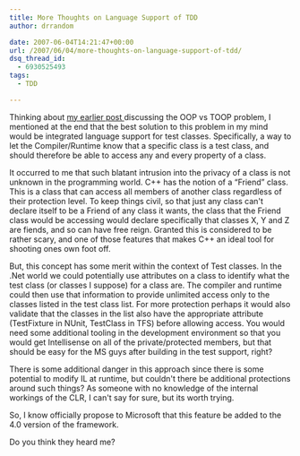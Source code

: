 ```yaml
---
title: More Thoughts on Language Support of TDD
author: drrandom

date: 2007-06-04T14:21:47+00:00
url: /2007/06/04/more-thoughts-on-language-support-of-tdd/
dsq_thread_id:
  - 6930525493
tags:
  - TDD

---
```

Thinking about [my earlier post ](1) discussing the OOP vs TOOP problem, I mentioned at the end that the best solution to this problem in my mind would be integrated language support for test classes.  Specifically, a way to let the Compiler/Runtime know that a specific class is a test class, and should therefore be able to access any and every property of a class.

  


It occurred to me that such blatant intrusion into the privacy of a class is not unknown in the programming world.  C++ has the notion of a &#8220;Friend&#8221; class.  This is a class that can access all members of another class regardless of their protection level.  To keep things civil, so that just any class can't declare itself to be a Friend of any class it wants, the class that the Friend class would be accessing would declare specifically that classes X, Y and Z are fiends, and so can have free reign.  Granted this is considered to be rather scary, and one of those features that makes C++ an ideal tool for shooting ones own foot off.

  


But, this concept has some merit within the context of Test classes.  In the .Net world we could potentially use attributes on a class to identify what the test class (or classes I suppose) for a class are.  The compiler and runtime could then use that information to provide unlimited access only to the classes listed in the test class list.  For more protection perhaps it would also validate that the classes in the list also have the appropriate attribute (TestFixture in NUnit, TestClass in TFS) before allowing access.  You would need some additional tooling in the development environment so that you would get Intellisense on all of the private/protected members, but that should be easy for the MS guys after building in the test support, right?

  


There is some additional danger in this approach since there is some potential to modify IL at runtime, but couldn't there be additional protections around such things?  As someone with no knowledge of the internal workings of the CLR, I can't say for sure, but its worth trying.

  


So, I know officially propose to Microsoft that this feature be added to the 4.0 version of the framework.

  


Do you think they heard me?

 [1]: http://www.drrandom.org/PermaLink,guid,a45a48b9-1bca-479e-a5a0-5412ad66da6b.aspx "To TOOP or OOP?  How to decide?"
